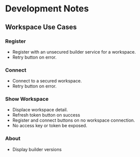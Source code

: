 # Development Notes

## Workspace Use Cases

### Register

- Register with an unsecured builder service for a workspace.
- Retry button on error.

### Connect

- Connect to a secured workspace. 
- Retry button on error.

### Show Workspace

- Displace workspace detail.
- Refresh token button on success
- Register and connect buttons on no workspace connection.
- No access key or token be exposed.

### About

- Display builder versions


